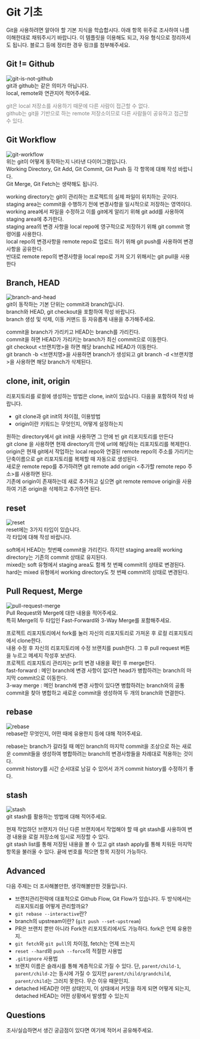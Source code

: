 # Git 기초
Git을 사용하려면 알아야 할 기본 지식을 학습합시다. 아래 항목 위주로 조사하여 나름 이해한대로 채워주시기 바랍니다. 이 템플릿을 이용해도 되고, 자유 형식으로 정리하셔도 됩니다. 블로그 등에 정리한 경우 링크를 첨부해주세요.

## Git != Github
![git-is-not-github](https://user-images.githubusercontent.com/51331195/160232512-3d6686ca-4ae3-4f11-a8d7-c893c0a7526a.png)  
git과 github는 같은 의미가 아닙니다.  
local, remote와 연관지어 적어주세요.

<p style="color:gray">git은 local 저장소를 사용하기 때문에 다른 사람이 접근할 수 없다.<br>
github는 git을 기반으로 하는 remote 저장소이므로 다른 사람들이 공유하고 접근할 수 있다.</p>

## Git Workflow
![git-workflow](https://cdn-media-1.freecodecamp.org/images/1*iL2J8k4ygQlg3xriKGimbQ.png)  
위는 git이 어떻게 동작하는지 나타낸 다이어그램입니다.  
Working Directory, Git Add, Git Commit, Git Push 등 각 항목에 대해 작성 바랍니다.  
Git Merge, Git Fetch는 생략해도 됩니다.

working directory는 git이 관리하는 프로젝트의 실제 파일이 위치하는 곳이다.<br>
staging area는 commit을 수행하기 전에 변경사항을 일시적으로 저장하는 영역이다.<br>
working area에서 파일을 수정하고 이를 git에게 알리기 위해 git add를 사용하여 staging area에 추가한다.<br>
staging area의 변경 사항을 local repo에 영구적으로 저장하기 위해 git commit 명령어를 사용한다.<br>
local repo의 변경사항을 remote repo로 업로드 하기 위해 git push를 사용하여 변경 사항을 공유한다.<br>
반대로 remote repo의 변경사항을 local repo로 가져 오기 위해서는 git pull을 사용한다

## Branch, HEAD
![branch-and-head](https://ihatetomatoes.net/wp-content/uploads/2020/04/07-head-pointer.png)  
git이 동작하는 기본 단위는 commit과 branch입니다.  
branch와 HEAD, git checkout을 포함하여 작성 바랍니다.  
branch 생성 및 삭제, 이동 커맨드 등 자유롭게 내용을 추가해주세요.

commit을 branch가 가리키고 HEAD는 branch를 가리킨다.<br>
commit을 하면 HEAD가 가리키는 branch가 최신 commit으로 이동한다.<br>
git checkout <브랜치명>을 하면 해당 branch로 HEAD가 이동한다.<br>
git branch -b <브랜치명>을 사용하면 branch가 생성되고 git branch -d <브랜치명>을 사용하면 해당 branch가 삭제된다.

## clone, init, origin
리포지토리를 로컬에 생성하는 방법은 clone, init이 있습니다. 다음을 포함하여 작성 바랍니다.
- git clone과 git init의 차이점, 이용방법
- origin이란 키워드는 무엇인지, 어떻게 설정하는지

원하는 directory에서 git init을 사용하면 그 안에 빈 git 리포지토리를 만든다<br>
git clone <url> 을 사용하면 현재 directory의 안에 url에 해당하는 리포지토리를 복제한다.<br>
origin은 현재 git에서 작업하는 local repo와 연결된 remote repo의 주소를 가리키는 단축이름으로 git 리포지토리를 복제할 때 자동으로 생성된다.<br>
새로운 remote repo를 추가하려면 git remote add origin <추가할 remote repo 주소>를 사용하면 된다.<br>
기존에 origin이 존재하는데 새로 추가하고 싶으면 git remote remove origin을 사용하여 기존 origin을 삭제하고 추가하면 된다.

## reset
![reset](https://user-images.githubusercontent.com/51331195/160235594-8836570b-e8bf-484a-bb92-b2bd6d873066.png)  
reset에는 3가지 타입이 있습니다.  
각 타입에 대해 작성 바랍니다.

soft에서 HEAD는 첫번째 commit을 가리킨다. 하지만 staging area와 working directory는 기존의 commit 상태로 유지된다.<br>
mixed는 soft 유형에서 staging area도 함께 첫 번째 commit의 상태로 변경된다.<br>
hard는 mixed 유형에서 working directory도 첫 번째 commit의 상태로 변경된다.

## Pull Request, Merge
![pull-request-merge](https://atlassianblog.wpengine.com/wp-content/uploads/bitbucket411-blog-1200x-branches2.png)  
Pull Request와 Merge에 대한 내용을 적어주세요.  
특히 Merge의 두 타입인 Fast-Forward와 3-Way Merge를 포함해주세요.

프로젝트 리포지토리에서 fork를 눌러 자신의 리포지토리로 가져온 후 로컬 리포지토리에서 clone한다.<br>
내용 수정 후 자신의 리포지토리에 수정 브랜치를 push한다. 그 후 pull request 버튼을 누르고 메세지 작성후 보낸다.<br>
프로젝트 리포지토리 관리자는 pr의 변경 내용을 확인 후 merge한다.<br>
fast-forward : 메인 branch에 변경 사항이 없다면 head가 병합하려는 branch의 마지막 commit으로 이동한다.<br>
3-way merge : 메인 branch에 변경 사항이 있다면 병합하려는 branch와의 공통 commit을 찾아 병합하고 새로운 commit을 생성하여 두 개의 branch와 연결한다.

## rebase
![rebase](https://user-images.githubusercontent.com/51331195/160234052-7fe70f85-5906-4474-b809-782adae92b3c.png)  
rebase란 무엇인지, 어떤 때에 유용한지 등에 대해 적어주세요.

rebase는 branch가 갈라질 때 메인 branch의 마지막 commit을 조상으로 하는 새로운 commit들을 생성하여 병합하려는 branch의 변경사항들을 차례대로 적용하는 것이다.<br>
commit history를 시간 순서대로 남길 수 있어서 과거 commit history를 수정하기 좋다.

## stash
![stash](https://d8it4huxumps7.cloudfront.net/bites/wp-content/banners/2023/4/642a663eaff96_git_stash.png)  
git stash를 활용하는 방법에 대해 적어주세요.

현재 작업하던 브랜치가 아닌 다른 브랜치에서 작업해야 할 때 git stash를 사용하여 변경 내용을 로컬 저장소에 임시로 저장할 수 있다.<br>
git stash list를 통해 저장된 내용을 볼 수 있고 git stash apply를 통해 치워둔 마지막 항목을 불러올 수 있다. 끝에 번호를 적으면 항목 지정이 가능하다.

## Advanced
다음 주제는 더 조사해볼만한, 생각해볼만한 것들입니다. 
- 브랜치관리전략에 대표적으로 Github Flow, Git Flow가 있습니다. 두 방식에서는 리포지토리를 어떻게 관리할까요?
- `git rebase --interactive`란?
- branch의 upstream이란? (`git push --set-upstream`)
- PR은 브랜치 뿐만 아니라 Fork한 리포지토리에서도 가능하다. fork은 언제 유용한지. 
- `git fetch`와 `git pull`의 차이점, fetch는 언제 쓰는지
- `reset --hard`와 `push --force`의 적절한 사용법
- `.gitignore` 사용법
- 브랜치 이름은 슬래시를 통해 계층적으로 가질 수 있다. 단, `parent/child-1`, `parent/child-2`는 동시에 가질 수 있지만 `parent/child/grandchild`, `parent/child`는 그러지 못한다. 무슨 이유 때문인지. 
- detached HEAD란 어떤 상태인지, 이 상태에서 커밋을 하게 되면 어떻게 되는지, detached HEAD는 어떤 상황에서 발생할 수 있는지

## Questions
조사/실습하면서 생긴 궁금점이 있다면 여기에 적어서 공유해주세요.
